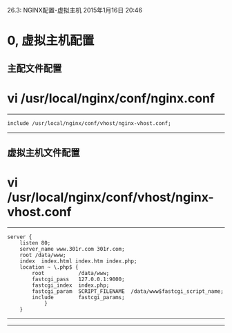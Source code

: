 26.3: NGINX配置-虚拟主机
2015年1月16日
20:46
 
0, 虚拟主机配置
========================================
## 主配文件配置
# vi /usr/local/nginx/conf/nginx.conf
*****************************************
    include /usr/local/nginx/conf/vhost/nginx-vhost.conf;
*****************************************
 
## 虚拟主机文件配置
# vi /usr/local/nginx/conf/vhost/nginx-vhost.conf
*****************************************
    server {
        listen 80;
        server_name www.301r.com 301r.com;
        root /data/www;
        index  index.html index.htm index.php;
        location ~ \.php$ {
            root           /data/www;
            fastcgi_pass   127.0.0.1:9000;
            fastcgi_index  index.php;
            fastcgi_param  SCRIPT_FILENAME  /data/www$fastcgi_script_name;
            include        fastcgi_params;
                }
        }
***********************************************************************************
